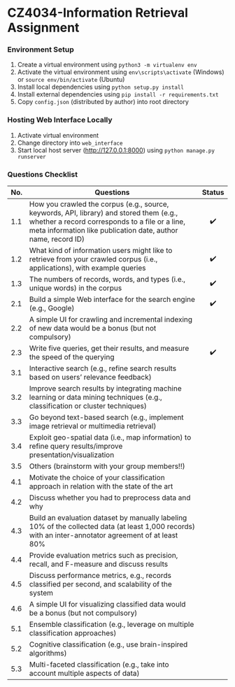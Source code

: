 # CZ4034-Information Retrieval Assignment

### Environment Setup
1. Create a virtual environment using `python3 -m virtualenv env`
2. Activate the virtual environment using `env\scripts\activate` (Windows) or `source env/bin/activate` (Ubuntu)
3. Install local dependencies using `python setup.py install`
4. Install external dependencies using `pip install -r requirements.txt`
5. Copy `config.json` (distributed by author) into root directory

### Hosting Web Interface Locally
1. Activate virtual environment
2. Change directory into `web_interface`
3. Start local host server (http://127.0.0.1:8000) using `python manage.py runserver`

### Questions Checklist
| No. |                                                                                                  Questions                                                                                                 |   Status         |
|-----|------------------------------------------------------------------------------------------------------------------------------------------------------------------------------------------------------------|:----------------:|
| 1.1 | How you crawled the corpus (e.g., source, keywords, API, library) and stored them (e.g., whether a record corresponds to a file or a line, meta information like publication date, author name, record ID) |:heavy_check_mark:|
| 1.2 | What kind of information users might like to retrieve from your crawled corpus (i.e., applications), with example queries                                                                                  |:heavy_check_mark:|
| 1.3 | The numbers of records, words, and types (i.e., unique words) in the corpus                                                                                                                                |:heavy_check_mark:|
| 2.1 | Build a simple Web interface for the search engine (e.g., Google)                                                                                                                                          |:heavy_check_mark:|
| 2.2 | A simple UI for crawling and incremental indexing of new data would be a bonus (but not compulsory)                                                                                                        ||
| 2.3 | Write five queries, get their results, and measure the speed of the querying                                                                                                                               |:heavy_check_mark:|
| 3.1 | Interactive search (e.g., refine search results based on users’ relevance feedback)                                                                                                                        ||
| 3.2 | Improve search results by integrating machine learning or data mining techniques (e.g., classification or cluster techniques)                                                                              ||
| 3.3 | Go beyond text-based search (e.g., implement image retrieval or multimedia retrieval)                                                                                                                      ||
| 3.4 | Exploit geo-spatial data (i.e., map information) to refine query results/improve presentation/visualization                                                                                                ||
| 3.5 | Others (brainstorm with your group members!!)                                                                                                                                                              ||
| 4.1 | Motivate the choice of your classification approach in relation with the state of the art                                                                                                                  ||
| 4.2 | Discuss whether you had to preprocess data and why                                                                                                                                                         ||
| 4.3 | Build an evaluation dataset by manually labeling 10% of the collected data (at least 1,000 records) with an inter-annotator agreement of at least 80%                                                      ||
| 4.4 | Provide evaluation metrics such as precision, recall, and F-measure and discuss results                                                                                                                    ||
| 4.5 | Discuss performance metrics, e.g., records classified per second, and scalability of the system                                                                                                            ||
| 4.6 | A simple UI for visualizing classified data would be a bonus (but not compulsory)                                                                                                                          ||
| 5.1 | Ensemble classification (e.g., leverage on multiple classification approaches)                                                                                                                             ||
| 5.2 | Cognitive classification (e.g., use brain-inspired algorithms)                                                                                                                                             ||
| 5.3 | Multi-faceted classification (e.g., take into account multiple aspects of data)                                                                                                                            ||    
